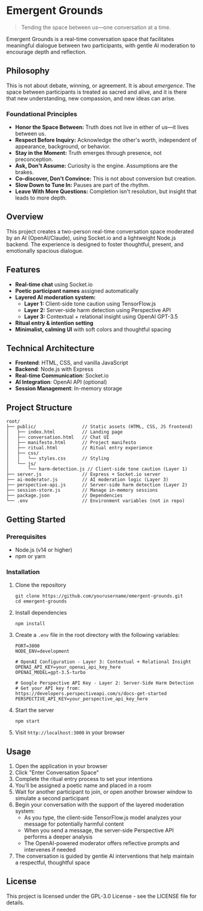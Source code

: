 # Emergent Grounds

> Tending the space between us—one conversation at a time.

Emergent Grounds is a real-time conversation space that facilitates meaningful dialogue between two participants, with gentle AI moderation to encourage depth and reflection.

## Philosophy

This is not about debate, winning, or agreement. It is about *emergence*. The space between participants is treated as sacred and alive, and it is there that new understanding, new compassion, and new ideas can arise.

### Foundational Principles

- **Honor the Space Between:** Truth does not live in either of us—it lives between us.
- **Respect Before Inquiry:** Acknowledge the other's worth, independent of appearance, background, or behavior.
- **Stay in the Moment:** Truth emerges through presence, not preconception.
- **Ask, Don't Assume:** Curiosity is the engine. Assumptions are the brakes.
- **Co-discover, Don't Convince:** This is not about conversion but creation.
- **Slow Down to Tune In:** Pauses are part of the rhythm.
- **Leave With More Questions:** Completion isn't resolution, but insight that leads to more depth.

## Overview

This project creates a two-person real-time conversation space moderated by an AI (OpenAI/Claude), using Socket.io and a lightweight Node.js backend. The experience is designed to foster thoughtful, present, and emotionally spacious dialogue.

## Features

- **Real-time chat** using Socket.io
- **Poetic participant names** assigned automatically
- **Layered AI moderation system:**
  - **Layer 1:** Client-side tone caution using TensorFlow.js
  - **Layer 2:** Server-side harm detection using Perspective API
  - **Layer 3:** Contextual + relational insight using OpenAI GPT-3.5
- **Ritual entry & intention setting**
- **Minimalist, calming UI** with soft colors and thoughtful spacing

## Technical Architecture

- **Frontend**: HTML, CSS, and vanilla JavaScript
- **Backend**: Node.js with Express
- **Real-time Communication**: Socket.io
- **AI Integration**: OpenAI API (optional)
- **Session Management**: In-memory storage

## Project Structure

```
root/
├── public/                 // Static assets (HTML, CSS, JS frontend)
│   ├── index.html          // Landing page
│   ├── conversation.html   // Chat UI
│   ├── manifesto.html      // Project manifesto
│   ├── ritual.html         // Ritual entry experience
│   ├── css/
│   │   └── styles.css      // Styling
│   └── js/
│       └── harm-detection.js // Client-side tone caution (Layer 1)
├── server.js               // Express + Socket.io server
├── ai-moderator.js         // AI moderation logic (Layer 3)
├── perspective-api.js      // Server-side harm detection (Layer 2)
├── session-store.js        // Manage in-memory sessions
├── package.json            // Dependencies
└── .env                    // Environment variables (not in repo)
```

## Getting Started

### Prerequisites

- Node.js (v14 or higher)
- npm or yarn

### Installation

1. Clone the repository
   ```
   git clone https://github.com/yourusername/emergent-grounds.git
   cd emergent-grounds
   ```

2. Install dependencies
   ```
   npm install
   ```

3. Create a `.env` file in the root directory with the following variables:
   ```
   PORT=3000
   NODE_ENV=development
   
   # OpenAI Configuration - Layer 3: Contextual + Relational Insight
   OPENAI_API_KEY=your_openai_api_key_here
   OPENAI_MODEL=gpt-3.5-turbo
   
   # Google Perspective API Key - Layer 2: Server-Side Harm Detection
   # Get your API key from: https://developers.perspectiveapi.com/s/docs-get-started
   PERSPECTIVE_API_KEY=your_perspective_api_key_here
   ```

4. Start the server
   ```
   npm start
   ```

5. Visit `http://localhost:3000` in your browser

## Usage

1. Open the application in your browser
2. Click "Enter Conversation Space"
3. Complete the ritual entry process to set your intentions
4. You'll be assigned a poetic name and placed in a room
5. Wait for another participant to join, or open another browser window to simulate a second participant
6. Begin your conversation with the support of the layered moderation system:
   - As you type, the client-side TensorFlow.js model analyzes your message for potentially harmful content
   - When you send a message, the server-side Perspective API performs a deeper analysis
   - The OpenAI-powered moderator offers reflective prompts and intervenes if needed
7. The conversation is guided by gentle AI interventions that help maintain a respectful, thoughtful space

## License

This project is licensed under the GPL-3.0 License - see the LICENSE file for details.
